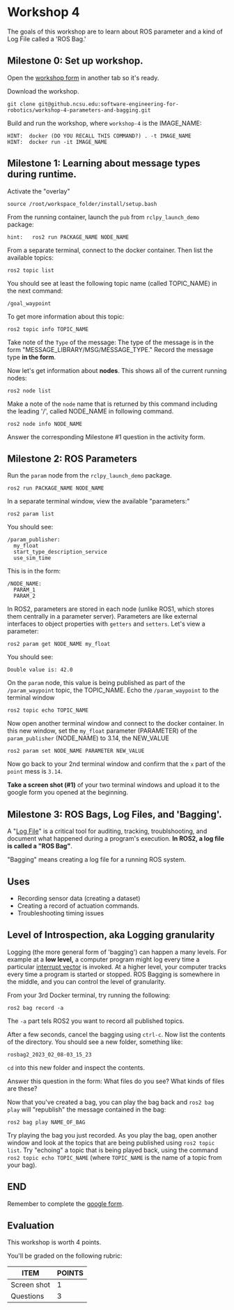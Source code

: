
# Workshop 4

The goals of this workshop are to learn about ROS parameter and a kind of Log File called a 'ROS Bag.'





## Milestone 0: Set up workshop.

Open the [workshop form](https://forms.gle/xtujxhZbrbPXUb6t5) in another tab so it's ready.


Download the workshop.
```
git clone git@github.ncsu.edu:software-engineering-for-robotics/workshop-4-parameters-and-bagging.git
```

Build and run the workshop, where `workshop-4` is the IMAGE_NAME:
```
HINT:  docker (DO YOU RECALL THIS COMMAND?) . -t IMAGE_NAME
HINT:  docker run -it IMAGE_NAME
```


## Milestone 1: Learning about message types during runtime.

Activate the "overlay"
```
source /root/workspace_folder/install/setup.bash
```


From the running container, launch the `pub` from `rclpy_launch_demo` package:
```
hint:   ros2 run PACKAGE_NAME NODE_NAME   
```

From a separate terminal, connect to the docker container.  Then list the available topics:

```
ros2 topic list
```

You should see at least the following topic name (called TOPIC_NAME) in the next command:
```
/goal_waypoint
```

To get more information about this topic:
```
ros2 topic info TOPIC_NAME
```

Take note of the `Type` of the message: The type of the message is in the form "MESSAGE_LIBRARY/MSG/MESSAGE_TYPE."
Record the message type **in the form**.

Now let's get information about **nodes**. This shows all of the current running nodes:

```
ros2 node list
```

Make a note of the `node` name that is returned by this command including the leading '/', called NODE_NAME in following command. 

```
ros2 node info NODE_NAME
```

Answer the corresponding Milestone #1 question in the activity form.


## Milestone 2: ROS Parameters


Run the `param` node from the `rclpy_launch_demo` package. 

```
ros2 run PACKAGE_NAME NODE_NAME
```

In a separate terminal window, view the available "parameters:"

```
ros2 param list
```

You should see:
```
/param_publisher:
  my_float
  start_type_description_service
  use_sim_time
```

This is in the form:
```
/NODE_NAME:
  PARAM_1
  PARAM_2
```

In ROS2, parameters are stored in each node (unlike ROS1, which stores them centrally in a parameter server).   Parameters are like external interfaces to object properties with `getters` and `setters`.    Let's view a parameter:

```
ros2 param get NODE_NAME my_float
```
You should see:
```
Double value is: 42.0
```

On the `param` node, this value is being published as part of the `/param_waypoint` topic, the TOPIC_NAME.   Echo the `/param_waypoint` to the terminal window

```
ros2 topic echo TOPIC_NAME
```

Now open another terminal window and connect to the docker container.  In this new window, set the `my_float` parameter (PARAMETER) of the `param_publisher` (NODE_NAME) to 3.14, the NEW_VALUE

 ```
ros2 param set NODE_NAME PARAMETER NEW_VALUE
```
 
Now go back to your 2nd terminal window and confirm that the `x` part of the `point` mess is `3.14`.


__Take a screen shot (#1)__ of your two terminal windows and upload it to the google form you opened at the beginning.




## Milestone 3: ROS Bags, Log Files, and 'Bagging'.

A "[Log File](https://en.wikipedia.org/wiki/Log_file)" is a critical tool for auditing, tracking, troublshooting, and document what happened during a program's execution.
**In ROS2, a log file is called a "ROS Bag"**.

"Bagging" means creating a log file for a running ROS system.    

Uses
---

* Recording sensor data (creating a dataset)
* Creating a record of actuation commands.
* Troubleshooting timing issues

Level of Introspection, aka Logging granularity
---

Logging (the more general form of 'bagging') can happen a many levels.
For example at a **low level,** a computer program might log every time a particular [interrupt vector](https://en.wikipedia.org/wiki/Interrupt_vector_table) is invoked.
At a higher level, your computer tracks every time a program is started or stopped.
ROS Bagging is somewhere in the middle, and you can control the level of granularity.


From your 3rd Docker terminal, try running the following:

```
ros2 bag record -a
```
The `-a` part tels ROS2 you want to record all published topics.

After a few seconds, cancel the bagging using `ctrl-c`.  Now list the contents of the directory.  You should see a new folder, something like:
```
rosbag2_2023_02_08-03_15_23
```

`cd` into this new folder and inspect the contents.

Answer this question in the form:  What files do you see?  What kinds of files are these?

Now that you've created a bag, you can play the bag back and `ros2 bag play` will "republish" the message contained in the bag:

```
ros2 bag play NAME_OF_BAG
```

Try playing the bag you just recorded. As you play the bag, open another window and look at the topics that are being published using `ros2 topic list`.  Try "echoing" a topic that is being played back, using the command `ros2 topic echo TOPIC_NAME` (where `TOPIC_NAME` is the name of a topic from your bag).



## END

Remember to complete the [google form](https://forms.gle/xtujxhZbrbPXUb6t5).


## Evaluation

This workshop is worth 4 points.

You'll be graded on the following rubric:

| ITEM | POINTS |
|--|--|
|Screen shot | 1 |
|Questions   | 3 |
